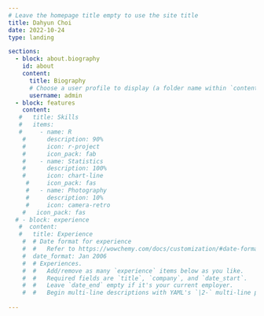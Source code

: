 ```yaml
---
# Leave the homepage title empty to use the site title
title: Dahyun Choi
date: 2022-10-24
type: landing

sections:
  - block: about.biography
    id: about
    content:
      title: Biography
      # Choose a user profile to display (a folder name within `content/authors/`)
      username: admin
  - block: features
    content:
   #   title: Skills
   #   items:
   #     - name: R
    #      description: 90%
    #      icon: r-project
    #      icon_pack: fab
    #    - name: Statistics
    #      description: 100%
    #      icon: chart-line
     #     icon_pack: fas
     #   - name: Photography
     #     description: 10%
     #     icon: camera-retro
    #   icon_pack: fas
  # - block: experience
   #  content:
   #   title: Experience
    #  # Date format for experience
    #  #   Refer to https://wowchemy.com/docs/customization/#date-format
    #  date_format: Jan 2006
    #  # Experiences.
    #  #   Add/remove as many `experience` items below as you like.
    #  #   Required fields are `title`, `company`, and `date_start`.
    #  #   Leave `date_end` empty if it's your current employer.
    #  #   Begin multi-line descriptions with YAML's `|2-` multi-line prefix
    
---
```

